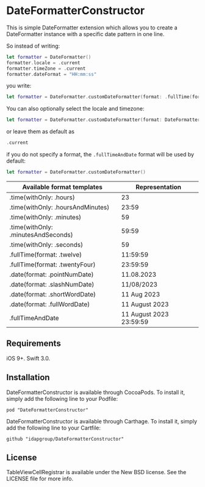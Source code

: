 # DateFormatterConstructor

This is simple DateFormatter extension which allows you to create a DateFormatter instance with a specific date pattern in one line.

So instead of writing:
```swift
let formatter = DateFormatter()
formatter.locale = .current
formatter.timeZone = .current
formatter.dateFormat = "HH:mm:ss"
```
you write:
```swift
let formatter = DateFormatter.customDateFormatter(format: .fullTime(format: .twentyFour))
```
You can also optionally select the locale and timezone:
```swift
let formatter = DateFormatter.customDateFormatter(format: DateFormatter.DateFormat, locale: Locale(identifier: "en-US"), timeZone: .gmt)
```
or leave them as default as
```swift
.current
```
if you do not specify a format, the ```.fullTimeAndDate``` format will be used by default:
```swift
let formatter = DateFormatter.customDateFormatter()
```

| Available format templates | Representation |
| -------------------------- | -------------- |
| .time(withOnly: .hours)  | 23 |
| .time(withOnly: .hoursAndMinutes)  | 23:59 |
| .time(withOnly: .minutes)  | 59 |
| .time(withOnly: .minutesAndSeconds) | 59:59 |
| .time(withOnly: .seconds) | 59 |
| .fullTime(format: .twelve) | 11:59:59 |
| .fullTime(format: .twentyFour) | 23:59:59 |
| .date(format: .pointNumDate) | 11.08.2023 |
| .date(format: .slashNumDate) | 11/08/2023 |
| .date(format: .shortWordDate) | 11 Aug 2023 |
| .date(format: .fullWordDate) | 11 August 2023 |
| .fullTimeAndDate | 11 August 2023 23:59:59 |

## Requirements

iOS 9+. Swift 3.0.

## Installation

DateFormatterConstructor is available through CocoaPods. To install it, simply add the following line to your Podfile:
```
pod "DateFormatterConstructor"
```
DateFormatterConstructor is available through Carthage. To install it, simply add the following line to your Cartfile:
```
github "idapgroup/DateFormatterConstructor"
```
## License

TableViewCellRegistrar is available under the New BSD license. See the LICENSE file for more info.
